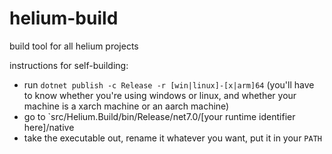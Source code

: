 # helium-build

build tool for all helium projects

instructions for self-building:
- run `dotnet publish -c Release -r [win|linux]-[x|arm]64` (you'll have to know whether you're using windows or linux, and whether your machine is a xarch machine or an aarch machine)
- go to `src/Helium.Build/bin/Release/net7.0/[your runtime identifier here]/native
- take the executable out, rename it whatever you want, put it in your `PATH`
